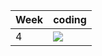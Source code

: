 | Week | coding |
| --- | --- |
| 4 |  ![](https://github.com/kmaooad/coding-19w04-DashaTyshch/workflows/Grading/badge.svg) |
